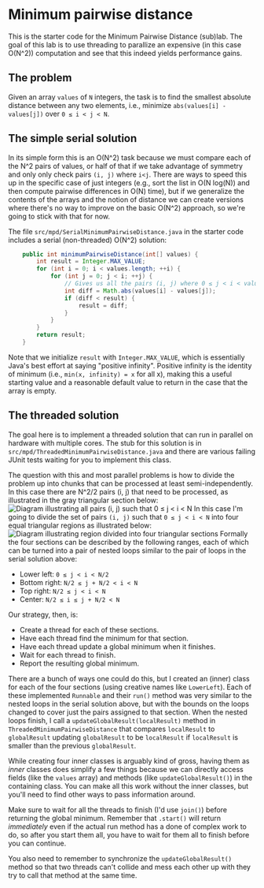 # Minimum pairwise distance

This is the starter code for the Minimum Pairwise Distance (sub)lab. The goal of this lab is to use threading 
to parallize an expensive (in this case O(N^2)) computation and see that this indeed yields performance gains.

## The problem

Given an array ```values``` of ```N``` integers, the task is to find the smallest absolute distance between 
any two elements, i.e., minimize ```abs(values[i] - values[j])``` over ```0 ≤ i < j < N```. 

## The simple serial solution

In its simple form this is an O(N^2) task because we must compare each of the N^2 pairs of values, or half of 
that if we take advantage of symmetry and only only check pairs ```(i, j)``` where ```i<j```. There are ways to 
speed this up in the specific case of just integers (e.g., sort the list in O(N log(N)) and then compute pairwise 
differences in O(N) time), but if we generalize the contents of the arrays and the notion of distance we can 
create versions where there's no way to improve on the basic O(N^2) approach, so we're going to stick with that 
for now.

The file ```src/mpd/SerialMinimumPairwiseDistance.java``` in the starter code includes a serial (non-threaded) 
O(N^2) solution:
```java
    public int minimumPairwiseDistance(int[] values) {
        int result = Integer.MAX_VALUE;
        for (int i = 0; i < values.length; ++i) {
            for (int j = 0; j < i; ++j) {
                // Gives us all the pairs (i, j) where 0 ≤ j < i < values.length
                int diff = Math.abs(values[i] - values[j]);
                if (diff < result) {
                    result = diff;
                }
            }
        }
        return result;
    }
```

Note that we initialize ```result``` with ```Integer.MAX_VALUE```, which is essentially Java's best effort 
at saying "positive infinity". Positive infinity is the identity of minimum (i.e., ```min(x, infinity) = x``` 
for all x), making this a useful starting value and a reasonable default value to return in the case that the 
array is empty.

## The threaded solution

The goal here is to implement a threaded solution that can run in parallel on hardware with multiple cores. 
The stub for this solution is in ```src/mpd/ThreadedMinimumPairwiseDistance.java``` and there are various 
failing JUnit tests waiting for you to implement this class.

The question with this and most parallel problems is how to divide the problem up into chunks that can be 
processed at least semi-independently. In this case there are N^2/2 pairs (i, j) that need to be processed, 
as illustrated in the gray triangular section below: 
![Diagram illustrating all pairs (i, j) such that 0 ≤ j < i < N](https://docs.google.com/drawings/d/1I8xiDTwlbkKTPaRdcMK7PWtZbfLFHTkDI7QZr_OUPlI/pub?w=960&h=720)
In this case I'm going to divide the set of pairs ```(i, j)``` such that ```0 ≤ j < i < N``` into four 
equal triangular regions as illustrated below: 
![Diagram illustrating region divided into four triangular sections](https://docs.google.com/drawings/d/12hyDoIqfpP2DTl5Uk97gcbIf94sABKHG4LTagZKd0nk/pub?w=960&h=720)
Formally the four sections can be described by the following ranges, each of which can be turned into a pair of nested
loops similar to the pair of loops in the serial solution above:
* Lower left: ```0 ≤ j < i < N/2```
* Bottom right: ```N/2 ≤ j + N/2 < i < N```
* Top right: ```N/2 ≤ j < i < N```
* Center: ```N/2 ≤ i ≤ j + N/2 < N```

Our strategy, then, is:
* Create a thread for each of these sections.
* Have each thread find the minimum for that section.
* Have each thread update a global minimum when it finishes.
* Wait for each thread to finish.
* Report the resulting global minimum.

There are a bunch of ways one could do this, but I created an (inner) class for each of the four sections 
(using creative names like ```LowerLeft```). Each of these implemented ```Runnable``` and their ```run()``` 
method was very similar to the nested loops in the serial solution above, but with the bounds on the loops
changed to cover just the pairs assigned to that section. When the nested loops finish, I call a 
```updateGlobalResult(localResult)``` method in ```ThreadedMinimumPairwiseDistance``` that compares
```localResult``` to ```globalResult``` updating ```globalResult``` to be ```localResult``` if ```localResult```
is smaller than the previous ```globalResult```.

While creating four inner classes is arguably kind of gross, having them as _inner_ classes does simplify
a few things because we can directly access fields (like the ```values``` array) and methods 
(like ```updateGlobalResult()```) in the containing class. You can make all this work without the inner classes,
but you'll need to find other ways to pass information around.

Make sure to wait for all the threads to finish (I'd use ```join()```) before returning the global 
minimum. Remember that ```.start()``` will return _immediately_ even if the actual run method has a done of
complex work to do, so after you start them all, you have to wait for them all to finish before you can continue.

You also need to remember to synchronize the ```updateGlobalResult()``` method so that two threads can't
collide and mess each other up with they try to call that method at the same time.
